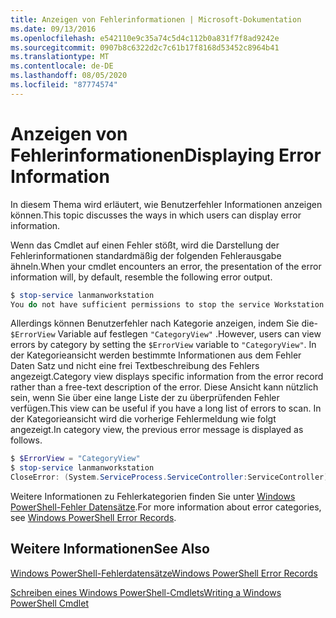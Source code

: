 ```yaml
---
title: Anzeigen von Fehlerinformationen | Microsoft-Dokumentation
ms.date: 09/13/2016
ms.openlocfilehash: e542110e9c35a74c5d4c112b0a831f7f8ad9242e
ms.sourcegitcommit: 0907b8c6322d2c7c61b17f8168d53452c8964b41
ms.translationtype: MT
ms.contentlocale: de-DE
ms.lasthandoff: 08/05/2020
ms.locfileid: "87774574"
---
```

# <a name="displaying-error-information"></a><span data-ttu-id="d7a4a-102">Anzeigen von Fehlerinformationen</span><span class="sxs-lookup"><span data-stu-id="d7a4a-102">Displaying Error Information</span></span>

<span data-ttu-id="d7a4a-103">In diesem Thema wird erläutert, wie Benutzerfehler Informationen anzeigen können.</span><span class="sxs-lookup"><span data-stu-id="d7a4a-103">This topic discusses the ways in which users can display error information.</span></span>

<span data-ttu-id="d7a4a-104">Wenn das Cmdlet auf einen Fehler stößt, wird die Darstellung der Fehlerinformationen standardmäßig der folgenden Fehlerausgabe ähneln.</span><span class="sxs-lookup"><span data-stu-id="d7a4a-104">When your cmdlet encounters an error, the presentation of the error information will, by default, resemble the following error output.</span></span>

```powershell
$ stop-service lanmanworkstation
You do not have sufficient permissions to stop the service Workstation.
```

<span data-ttu-id="d7a4a-105">Allerdings können Benutzerfehler nach Kategorie anzeigen, indem Sie die- `$ErrorView` Variable auf festlegen `"CategoryView"` .</span><span class="sxs-lookup"><span data-stu-id="d7a4a-105">However, users can view errors by category by setting the `$ErrorView` variable to `"CategoryView"`.</span></span> <span data-ttu-id="d7a4a-106">In der Kategorieansicht werden bestimmte Informationen aus dem Fehler Daten Satz und nicht eine frei Textbeschreibung des Fehlers angezeigt.</span><span class="sxs-lookup"><span data-stu-id="d7a4a-106">Category view displays specific information from the error record rather than a free-text description of the error.</span></span> <span data-ttu-id="d7a4a-107">Diese Ansicht kann nützlich sein, wenn Sie über eine lange Liste der zu überprüfenden Fehler verfügen.</span><span class="sxs-lookup"><span data-stu-id="d7a4a-107">This view can be useful if you have a long list of errors to scan.</span></span> <span data-ttu-id="d7a4a-108">In der Kategorieansicht wird die vorherige Fehlermeldung wie folgt angezeigt.</span><span class="sxs-lookup"><span data-stu-id="d7a4a-108">In category view, the previous error message is displayed as follows.</span></span>

```powershell
$ $ErrorView = "CategoryView"
$ stop-service lanmanworkstation
CloseError: (System.ServiceProcess.ServiceController:ServiceController) [stop-service], ServiceCommandException
```

<span data-ttu-id="d7a4a-109">Weitere Informationen zu Fehlerkategorien finden Sie unter [Windows PowerShell-Fehler Datensätze](./windows-powershell-error-records.md).</span><span class="sxs-lookup"><span data-stu-id="d7a4a-109">For more information about error categories, see [Windows PowerShell Error Records](./windows-powershell-error-records.md).</span></span>

## <a name="see-also"></a><span data-ttu-id="d7a4a-110">Weitere Informationen</span><span class="sxs-lookup"><span data-stu-id="d7a4a-110">See Also</span></span>

[<span data-ttu-id="d7a4a-111">Windows PowerShell-Fehlerdatensätze</span><span class="sxs-lookup"><span data-stu-id="d7a4a-111">Windows PowerShell Error Records</span></span>](./windows-powershell-error-records.md)

[<span data-ttu-id="d7a4a-112">Schreiben eines Windows PowerShell-Cmdlets</span><span class="sxs-lookup"><span data-stu-id="d7a4a-112">Writing a Windows PowerShell Cmdlet</span></span>](./writing-a-windows-powershell-cmdlet.md)
